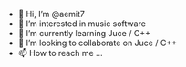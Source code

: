 - 👋 Hi, I’m @aemit7
- 👀 I’m interested in music software
- 🌱 I’m currently learning Juce / C++
- 💞️ I’m looking to collaborate on Juce / C++
- 📫 How to reach me ...

<!---
aemit7/aemit7 is a ✨ special ✨ repository because its `README.md` (this file) appears on your GitHub profile.
You can click the Preview link to take a look at your changes.
--->
